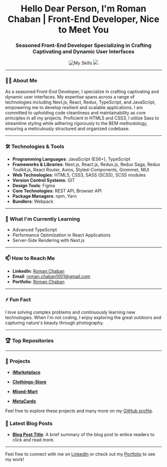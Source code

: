<h1 align="center">Hello Dear Person, I'm Roman Chaban | Front-End Developer, Nice to Meet You</h1>
<h3 align="center">Seasoned Front-End Developer Specializing in Crafting Captivating and Dynamic User Interfaces</h3>

<p align="center">
  <img src="https://skillicons.dev/icons?i=html,css,js,git,sass,next,,typescript,redux,npm,yarn,webpack,figma,styledcomponents,materialui,postman,vscode" alt="My Skills" />
  <img src="https://user-images.githubusercontent.com/25181517/183897015-94a058a6-b86e-4e42-a37f-bf92061753e5.png" />
</p>

---

### 🧑‍💻 About Me
As a seasoned Front-End Developer, I specialize in crafting captivating and dynamic user interfaces. My expertise spans across a range of technologies including Next.js, React, Redux, TypeScript, and JavaScript, empowering me to develop resilient and scalable applications. I am committed to upholding code cleanliness and maintainability as core principles in all my projects. Proficient in HTML5 and CSS3, I utilize Sass to streamline styling while adhering rigorously to the BEM methodology, ensuring a meticulously structured and organized codebase.

---

### 🛠️ Technologies & Tools
- **Programming Languages**: JavaScript (ES6+), TypeScript
- **Frameworks & Libraries**: Next.js, React.js, Redux.js, Redux Saga, Redux Toolkit.js, React Router, Axios, Styled-Components, Grommet, MUI
- **Web Technologies**: HTML5, CSS3, SASS (SCSS), SCSS modules
- **Version Control Systems**: GIT
- **Design Tools**: Figma
- **Core Technologies**: REST API, Browser API
- **Package Managers**: npm, Yarn
- **Bundlers**: Webpack

---

### 🌱 What I'm Currently Learning
- Advanced TypeScript
- Performance Optimization in React Applications
- Server-Side Rendering with Next.js

---

### 📫 How to Reach Me
- **LinkedIn**: [Roman Chaban](https://www.linkedin.com/in/chaban1001/)
- **Email**: [roman.chaban1001@gmail.com](mailto:roman.chaban1001@gmail.com)
- **Portfolio**: [Roman Chaban](https://github.com/roman-chaban?tab=repositories)

---

### ⚡ Fun Fact
I love solving complex problems and continuously learning new technologies. When I'm not coding, I enjoy exploring the great outdoors and capturing nature's beauty through photography.

---

### 🏆 Top Repositories
<p align="center">
  <a href="https://github.com/roman-chaban/Clothings-Store">
  </a>
</p>

---

### 🚀 Projects
- **[iMarketplace](https://roman-chaban.github.io/iMarketplace/)**
  
- **[Clothings-Store](https://clothing-store-tau-drab.vercel.app/)**

- **[Mixed-Mart](https://tech-wave-one.vercel.app/)**

- **[MetaCards](https://nft-project-rosy.vercel.app/)**

Feel free to explore these projects and many more on my [GitHub profile](https://github.com/roman-chaban?tab=repositories).


### 📝 Latest Blog Posts
- **[Blog Post Title](https://github.com/roman-chaban?tab=repositories)**: A brief summary of the blog post to entice readers to click and read more.

---

Feel free to connect with me on [LinkedIn](https://www.linkedin.com/in/chaban1001/) or check out my [Portfolio](https://github.com/roman-chaban?tab=repositories) to see my work!
